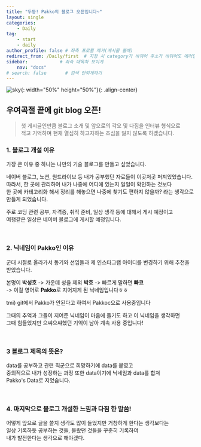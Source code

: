 ```yaml
---
title: "두둥! Pakko의 블로그 오픈입니다~"
layout: single
categories:
    - Daily
tag:
    - start
    - daily
author_profile: false # 좌측 프로필 제거(게시물 볼때)
redirect_from: /Daily/first  # 지정 시 category가 바뀌어 주소가 바뀌어도 에러안뜨고 들어와짐
sidebar:            # 좌측 대목차 보이게
    nav: "docs"
# search: false       # 검색 안되게하기
---
```


![sky]({{site.url}}/images/2024-05-15-first/sky.jpg){: width="50%" height="50%"}{: .align-center}


## 우여곡절 끝에 git blog 오픈!

> 첫 게시글인만큼 블로그 소개 및 앞으로의 각오 및 다짐을 인터뷰 형식으로  
> 적고 기억하며 현재 열심히 하고자하는 초심을 잃지 않도록 하겠습니다.

### 1. 블로그 개설 이유
가장 큰 이유 중 하나는 나만의 기술 블로그를 만들고 싶었습니다.  

네이버 블로그, 노션, 원드라이브 등 내가 공부했던 자료들이 이곳저곳 퍼져있었습니다.  
따라서, 한 곳에 관리하여 내가 나중에 어디에 있는지 일일이  확인하는 것보다  
한 곳에 카테고리화 해서 정리를 해놓으면 나중에 찾기도 편하지 않을까? 라는 생각으로  
만들게 되었습니다.

주로 코딩 관련 공부, 자격증, 취직 준비, 일상 생각 등에 대해서 게시 예정이고  
여행같은 일상은 네이버 블로그에 게시할 예정입니다.
  
  <br> 

### 2. 닉네임이 Pakko인 이유  
군대 시절로 올라가서 동기와 선임들과
제 인스타그램 아이디를 변경하기 위해 추천을 받았습니다.  

본명이 **박성호** -> 가운데 성을 제외 **박호** -> 빠르게 말하면 **빠코**   
-> 이걸 영어로 **Pakko**로 지어지게 된 닉네임입니다ㅎㅎ

tmi) git에서 Pakko가 안된다고 하여서 Pakkoc으로 사용중입니다  

그때의 추억과 그들이 지어준 닉네임이 마음에 들기도 하고 이 닉네임을 생각하면  
그때 힘들었지만 으쌰으쌰했던 기억이 남아 계속 사용 중입니다!
  
  <br> 

### 3 블로그 제목의 뜻은?
data를 공부하고 관련 직군으로 희망하기에 data를 붙였고  
중의적으로 내가 성장하는 과정 또한 data이기에 닉네임과 data를 합쳐  
Pakko's Data로 지었습니다.
  
  <br> 

### 4. 마지막으로 블로그 개설한 느낌과 다짐 한 말씀!
어떻게 앞으로 글을 쓸지 생각도 많이 들었지만 거창하게 한다는 생각보다는  
일상 기록하듯 공부하는 것들, 몰랐던 것들을 꾸준히 기록하여  
내가 발전한다는 생각으로 해야겠다.
